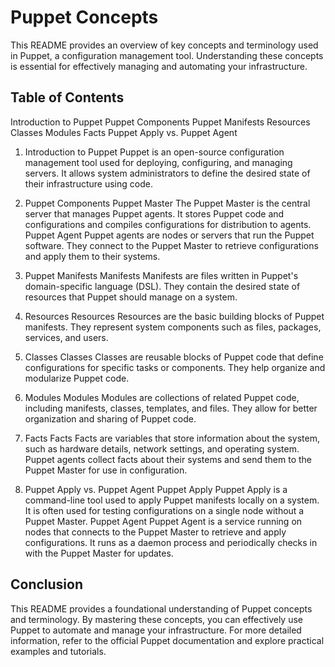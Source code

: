 # Puppet Concepts
This README provides an overview of key concepts and terminology used in Puppet, a configuration management tool. Understanding these concepts is essential for effectively managing and automating your infrastructure.

## Table of Contents
Introduction to Puppet
Puppet Components
Puppet Manifests
Resources
Classes
Modules
Facts
Puppet Apply vs. Puppet Agent

1. Introduction to Puppet
Puppet is an open-source configuration management tool used for deploying, configuring, and managing servers. It allows system administrators to define the desired state of their infrastructure using code.

2. Puppet Components
Puppet Master
The Puppet Master is the central server that manages Puppet agents.
It stores Puppet code and configurations and compiles configurations for distribution to agents.
Puppet Agent
Puppet agents are nodes or servers that run the Puppet software.
They connect to the Puppet Master to retrieve configurations and apply them to their systems.
3. Puppet Manifests
Manifests
Manifests are files written in Puppet's domain-specific language (DSL).
They contain the desired state of resources that Puppet should manage on a system.
4. Resources
Resources
Resources are the basic building blocks of Puppet manifests.
They represent system components such as files, packages, services, and users.
5. Classes
Classes
Classes are reusable blocks of Puppet code that define configurations for specific tasks or components.
They help organize and modularize Puppet code.
6. Modules
Modules
Modules are collections of related Puppet code, including manifests, classes, templates, and files.
They allow for better organization and sharing of Puppet code.
7. Facts
Facts
Facts are variables that store information about the system, such as hardware details, network settings, and operating system.
Puppet agents collect facts about their systems and send them to the Puppet Master for use in configuration.
8. Puppet Apply vs. Puppet Agent
Puppet Apply
Puppet Apply is a command-line tool used to apply Puppet manifests locally on a system.
It is often used for testing configurations on a single node without a Puppet Master.
Puppet Agent
Puppet Agent is a service running on nodes that connects to the Puppet Master to retrieve and apply configurations.
It runs as a daemon process and periodically checks in with the Puppet Master for updates.
## Conclusion
This README provides a foundational understanding of Puppet concepts and terminology. By mastering these concepts, you can effectively use Puppet to automate and manage your infrastructure. For more detailed information, refer to the official Puppet documentation and explore practical examples and tutorials.








